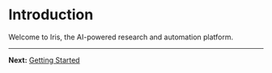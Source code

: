 # Introduction

Welcome to Iris, the AI-powered research and automation platform.

---

**Next:** [Getting Started](./GETTING_STARTED.md)
